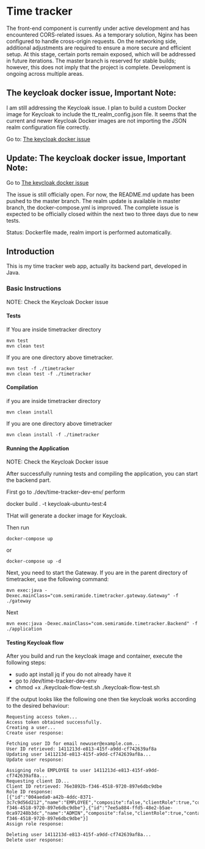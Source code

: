 # Time tracker

The front-end component is currently under active development and has encountered CORS-related
issues. As a temporary solution, Nginx has been configured to handle cross-origin requests.
On the networking side, additional adjustments are required to ensure a more secure and efficient
setup. At this stage, certain ports remain exposed, which will be addressed in future iterations.
The master branch is reserved for stable builds; however, this does not imply that the project is
complete. Development is ongoing across multiple areas.

## The keycloak docker issue, Important Note:

I am still addressing the Keycloak issue. I plan to build a custom Docker 
image for Keycloak to include the tt_realm_config.json file. It seems that 
the current and newer Keycloak Docker images are not importing the JSON realm 
configuration file correctly.

Go to: [The keycloak docker issue](https://github.com/borispopicbusiness/timetracker/issues/1#issue-2461832992)

## Update: The keycloak docker issue, Important Note:

Go to [The keycloak docker issue](https://github.com/borispopicbusiness/timetracker/issues/1#issue-2461832992)

The issue is still officially open. For now, the README.md update has been pushed to the master branch. 
The realm update is available in master branch, the docker-compose.yml is improved. The complete issue
is expected to be officially closed within the next two to three days due to new tests.

Status: Dockerfile made, realm import is performed automatically.

## Introduction

This is my time tracker web app, actually its backend part, developed in Java.

### Basic Instructions

NOTE: Check the Keycloak Docker issue

#### Tests

If You are inside timetracker directory

    mvn test
    mvn clean test 

If you are one directory above timetracker.

    mvn test -f ./timetracker
    mvn clean test -f ./timetracker

#### Compilation

if you are inside timetracker directory

    mvn clean install

If you are one directory above timetracker

    mvn clean install -f ./timetracker

#### Running the Application

NOTE: Check the Keycloak Docker issue

After successfully running tests and compiling the application, you can start the backend part.

First go to ./dev/time-tracker-dev-env/ perform

docker build . -t keycloak-ubuntu-test:4

THat will generate a docker image for Keycloak.

Then run

    docker-compose up

or

    docker-compose up -d

Next, you need to start the Gateway. If you are in the parent directory of timetracker, use the following command:

    mvn exec:java -Dexec.mainClass="com.semiramide.timetracker.gateway.Gateway" -f ./gateway

Next

    mvn exec:java -Dexec.mainClass="com.semiramide.timetracker.Backend" -f ./application

#### Testing Keycloak flow

After you build and run the keycloak image and container, execute the following steps:
- sudo apt install jq       if you do not already have it
- go to /dev/time-tracker-dev-env
- chmod +x ./keycloak-flow-test.sh ./keycloak-flow-test.sh

If the output looks like the following one then tke keycloak works according to the desired behaviour:

    Requesting access token...
    Access token obtained successfully.
    Creating a user...
    Create user response:

    Fetching user ID for email newuser@example.com...
    User ID retrieved: 1411213d-e813-415f-a9dd-cf742639af8a
    Updating user 1411213d-e813-415f-a9dd-cf742639af8a...
    Update user response:

    Assigning role EMPLOYEE to user 1411213d-e813-415f-a9dd-cf742639af8a...
    Requesting client ID...
    Client ID retrieved: 76e3892b-f346-4518-9720-897e6dbc9dbe
    Role ID response:
    [{"id":"004aeda0-a42b-4ddc-8371-3c7c9d56d212","name":"EMPLOYEE","composite":false,"clientRole":true,"containerId":"76e3892b-f346-4518-9720-897e6dbc9dbe"},{"id":"7ee5a884-ffd5-48e2-b5ae-0ca97248b3dc","name":"ADMIN","composite":false,"clientRole":true,"containerId":"76e3892b-f346-4518-9720-897e6dbc9dbe"}]
    Assign role response:

    Deleting user 1411213d-e813-415f-a9dd-cf742639af8a...
    Delete user response:
